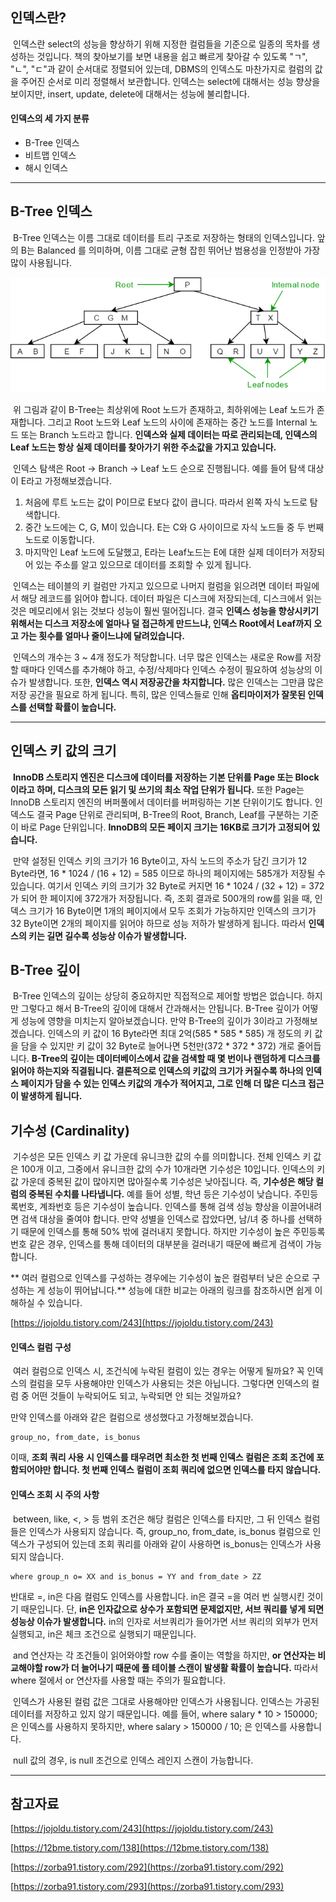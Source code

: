 ## 인덱스란?

 인덱스란 select의 성능을 향상하기 위해 지정한 컬럼들을 기준으로 일종의 목차를 생성하는 것입니다. 책의 찾아보기를 보면 내용을 쉽고 빠르게 찾아갈 수 있도록 "ㄱ", "ㄴ", "ㄷ"과 같이 순서대로 정렬되어 있는데, DBMS의 인덱스도 마찬가지로 컬럼의 값을 주어진 순서로 미리 정렬해서 보관합니다. 인덱스는 select에 대해서는 성능 향상을 보이지만, insert, update, delete에 대해서는 성능에 불리합니다.

#### 인덱스의 세 가지 분류

-   B-Tree 인덱스
-   비트맵 인덱스
-   해시 인덱스

---

## B-Tree 인덱스

 B-Tree 인덱스는 이름 그대로 데이터를 트리 구조로 저장하는 형태의 인덱스입니다. 앞의 B는 Balanced 를 의미하며, 이름 그대로 균형 잡힌 뛰어난 범용성을 인정받아 가장 많이 사용됩니다.

![B-Tree](images/b-tree.png)

 위 그림과 같이 B-Tree는 최상위에 Root 노드가 존재하고, 최하위에는 Leaf 노드가 존재합니다. 그리고 Root 노드와 Leaf 노드의 사이에 존재하는 중간 노드를 Internal 노드 또는 Branch 노드라고 합니다. **인덱스와 실제 데이터는 따로 관리되는데, 인덱스의 Leaf 노드는 항상 실제 데이터를 찾아가기 위한 주소값을 가지고 있습니다.**

 인덱스 탐색은 Root -> Branch -> Leaf 노드 순으로 진행됩니다. 예를 들어 탐색 대상이 E라고 가정해보겠습니다.

1.  처음에 루트 노드는 값이 P이므로 E보다 값이 큽니다. 따라서 왼쪽 자식 노드로 탐색합니다.
2.  중간 노드에는 C, G, M이 있습니다. E는 C와 G 사이이므로 자식 노드들 중 두 번째 노드로 이동합니다.
3.  마지막인 Leaf 노드에 도달했고, E라는 Leaf노드는 E에 대한 실제 데이터가 저장되어 있는 주소를 알고 있으므로 데이터를 조회할 수 있게 됩니다.

 인덱스는 테이블의 키 컬럼만 가지고 있으므로 나머지 컬럼을 읽으려면 데이터 파일에서 해당 레코드를 읽어야 합니다. 데이터 파일은 디스크에 저장되는데, 디스크에서 읽는 것은 메모리에서 읽는 것보다 성능이 훨씬 떨어집니다. 결국 **인덱스 성능을 향상시키기 위해서는 디스크 저장소에 얼마나 덜 접근하게 만드느냐, 인덱스 Root에서 Leaf까지 오고 가는 횟수를 얼마나 줄이느냐에 달려있습니다.**

 인덱스의 개수는 3 ~ 4개 정도가 적당합니다. 너무 많은 인덱스는 새로운 Row를 저장할 때마다 인덱스를 추가해야 하고, 수정/삭제마다 인덱스 수정이 필요하여 성능상의 이슈가 발생합니다. 또한, **인덱스 역시 저장공간을 차지합니다.** 많은 인덱스는 그만큼 많은 저장 공간을 필요로 하게 됩니다. 특히, 많은 인덱스들로 인해 **옵티마이저가 잘못된 인덱스를 선택할 확률이 높습니다.**

---

## 인덱스 키 값의 크기

 **InnoDB 스토리지 엔진은 디스크에 데이터를 저장하는 기본 단위를 Page 또는 Block이라고 하며, 디스크의 모든 읽기 및 쓰기의 최소 작업 단위가 됩니다.** 또한 Page는 InnoDB 스토리지 엔진의 버퍼풀에서 데이터를 버퍼링하는 기본 단위이기도 합니다. 인덱스도 결국 Page 단위로 관리되며, B-Tree의 Root, Branch, Leaf를 구분하는 기준이 바로 Page 단위입니다. **InnoDB의 모든 페이지 크기는 16KB로 크기가 고정되어 있습니다.**

 만약 설정된 인덱스 키의 크기가 16 Byte이고, 자식 노드의 주소가 담긴 크기가 12 Byte라면, 16 \* 1024 / (16 + 12) = 585 이므로 하나의 페이지에는 585개가 저장될 수 있습니다. 여기서 인덱스 키의 크기가 32 Byte로 커지면 16 \* 1024 / (32 + 12) = 372가 되어 한 페이지에 372개가 저장됩니다. 즉, 조회 결과로 500개의 row를 읽을 때, 인덱스 크기가 16 Byte이면 1개의 페이지에서 모두 조회가 가능하지만 인덱스의 크기가 32 Byte이면 2개의 페이지를 읽어야 하므로 성능 저하가 발생하게 됩니다. 따라서 **인덱스의 키는 길면 길수록 성능상 이슈가 발생합니다.**

## B-Tree 깊이

 B-Tree 인덱스의 깊이는 상당히 중요하지만 직접적으로 제어할 방법은 없습니다. 하지만 그렇다고 해서 B-Tree의 깊이에 대해서 간과해서는 안됩니다. B-Tree 깊이가 어떻게 성능에 영향을 미치는지 알아보겠습니다. 만약 B-Tree의 깊이가 3이라고 가정해보겠습니다. 인덱스의 키 값이 16 Byte라면 최대 2억(585 \* 585 \* 585) 개 정도의 키 값을 담을 수 있지만 키 값이 32 Byte로 늘어나면 5천만(372 \* 372 \* 372) 개로 줄어듭니다. **B-Tree의 깊이는 데이터베이스에서 값을 검색할 때 몇 번이나 랜덤하게 디스크를 읽어야 하는지와 직결됩니다. 결론적으로 인덱스의 키값의 크기가 커질수록 하나의 인덱스 페이지가 담을 수 있는 인덱스 키값의 개수가 적어지고, 그로 인해 더 많은 디스크 접근이 발생하게 됩니다.**

## 기수성 (Cardinality)

 기수성은 모든 인덱스 키 값 가운데 유니크한 값의 수를 의미합니다. 전체 인덱스 키 값은 100개 이고, 그중에서 유니크한 값의 수가 10개라면 기수성은 10입니다. 인덱스의 키 값 가운데 중복된 값이 많아지면 많아질수록 기수성은 낮아집니다. 즉, **기수성은 해당 컬럼의 중복된 수치를 나타냅니다.** 예를 들어 성별, 학년 등은 기수성이 낮습니다. 주민등록번호, 계좌번호 등은 기수성이 높습니다. 인덱스를 통해 검색 성능 향상을 이끌어내려면 검색 대상을 줄여야 합니다. 만약 성별을 인덱스로 잡았다면, 남/녀 중 하나를 선택하기 때문에 인덱스를 통해 50% 밖에 걸러내지 못합니다. 하지만 기수성이 높은 주민등록번호 같은 경우, 인덱스를 통해 데이터의 대부분을 걸러내기 때문에 빠르게 검색이 가능합니다.

** 여러 컬럼으로 인덱스를 구성하는 경우에는 기수성이 높은 컬럼부터 낮은 순으로 구성하는 게 성능이 뛰어납니다.** 성능에 대한 비교는 아래의 링크를 참조하시면 쉽게 이해하실 수 있습니다.

[https://jojoldu.tistory.com/243](https://jojoldu.tistory.com/243)

#### 인덱스 컬럼 구성

 여러 컬럼으로 인덱스 시, 조건식에 누락된 컬럼이 있는 경우는 어떻게 될까요? 꼭 인덱스의 컬럼을 모두 사용해야만 인덱스가 사용되는 것은 아닙니다. 그렇다면 인덱스의 컬럼 중 어떤 것들이 누락되어도 되고, 누락되면 안 되는 것일까요?

만약 인덱스를 아래와 같은 컬럼으로 생성했다고 가정해보겠습니다.

```
group_no, from_date, is_bonus
```

이때, **조회 쿼리 사용 시 인덱스를 태우려면 최소한 첫 번째 인덱스 컬럼은 조회 조건에 포함되어야만 합니다. 첫 번째 인덱스 컬럼이 조회 쿼리에 없으면 인덱스를 타지 않습니다.**

#### 인덱스 조회 시 주의 사항

 between, like, <, > 등 범위 조건은 해당 컬럼은 인덱스를 타지만, 그 뒤 인덱스 컬럼들은 인덱스가 사용되지 않습니다. 즉, group\_no, from\_date, is\_bonus 컬럼으로 인덱스가 구성되어 있는데 조회 쿼리를 아래와 같이 사용하면 is\_bonus는 인덱스가 사용되지 않습니다.

```
where group_n o= XX and is_bonus = YY and from_date > ZZ
```

반대로 =, in은 다음 컬럼도 인덱스를 사용합니다. in은 결국 =을 여러 번 실행시킨 것이기 때문입니다. 단, **in은 인자값으로 상수가 포함되면 문제없지만, 서브 쿼리를 넣게 되면 성능상 이슈가 발생합니다.** in의 인자로 서브쿼리가 들어가면 서브 쿼리의 외부가 먼저 실행되고, in은 체크 조건으로 실행되기 때문입니다.

 and 연산자는 각 조건들이 읽어와야할 row 수를 줄이는 역할을 하지만, **or 연산자는 비교해야할 row가 더 늘어나기 때문에 풀 테이블 스캔이 발생활 확률이 높습니다.** 따라서 where 절에서 or 연산자를 사용할 때는 주의가 필요합니다.

 인덱스가 사용된 컬럼 값은 그대로 사용해야만 인덱스가 사용됩니다. 인덱스는 가공된 데이터를 저장하고 있지 않기 때문입니다. 예를 들어, where salary \* 10 > 150000; 은 인덱스를 사용하지 못하지만, where salary > 150000 / 10; 은 인덱스를 사용합니다.

 null 값의 경우, is null 조건으로 인덱스 레인지 스캔이 가능합니다.

---

## 참고자료

[https://jojoldu.tistory.com/243](https://jojoldu.tistory.com/243)

[https://12bme.tistory.com/138](https://12bme.tistory.com/138)

[https://zorba91.tistory.com/292](https://zorba91.tistory.com/292)

[https://zorba91.tistory.com/293](https://zorba91.tistory.com/293)